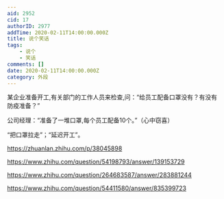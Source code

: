 ```yaml
---
aid: 2952
cid: 17
authorID: 2977
addTime: 2020-02-11T14:00:00.000Z
title: 说个笑话
tags:
    - 说个
    - 笑话
comments: []
date: 2020-02-11T14:00:00.000Z
category: 外段
---
```


某企业准备开工,有关部门的工作人员来检查,问：“给员工配备口罩没有？有没有防疫准备？”

公司经理：“准备了一堆口罩,每个员工配备10个。”（心中窃喜）

“把口罩拉走”；“延迟开工”。

https://zhuanlan.zhihu.com/p/38045898

https://www.zhihu.com/question/54198793/answer/139153729

https://www.zhihu.com/question/264683587/answer/283881244

https://www.zhihu.com/question/54411580/answer/835399723
